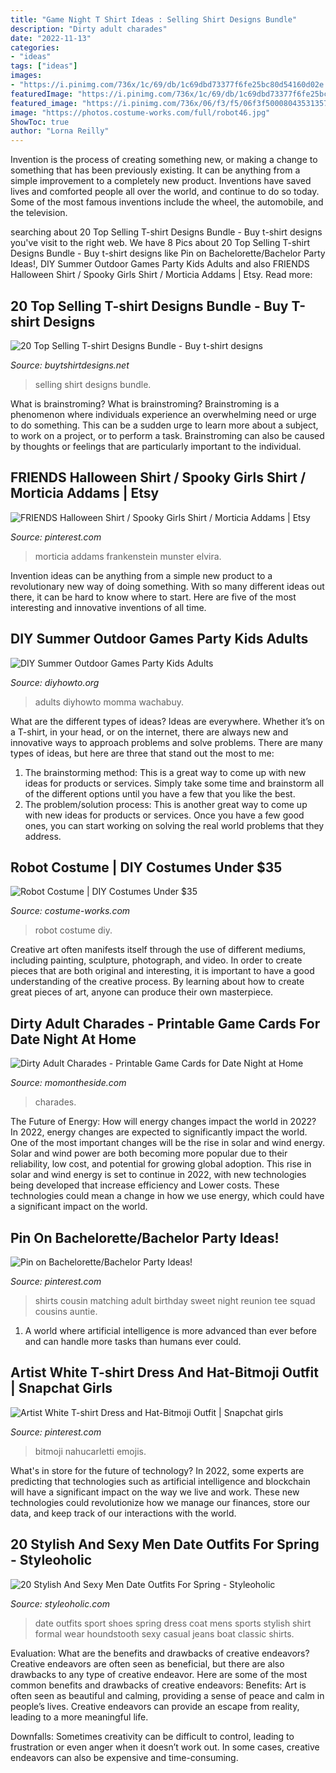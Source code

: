 ```yaml
---
title: "Game Night T Shirt Ideas : Selling Shirt Designs Bundle"
description: "Dirty adult charades"
date: "2022-11-13"
categories:
- "ideas"
tags: ["ideas"]
images:
- "https://i.pinimg.com/736x/1c/69/db/1c69dbd73377f6fe25bc80d54160d02e.jpg"
featuredImage: "https://i.pinimg.com/736x/1c/69/db/1c69dbd73377f6fe25bc80d54160d02e.jpg"
featured_image: "https://i.pinimg.com/736x/06/f3/f5/06f3f5000804353135729c4960132a85.jpg"
image: "https://photos.costume-works.com/full/robot46.jpg"
ShowToc: true
author: "Lorna Reilly"
---
```



Invention is the process of creating something new, or making a change to something that has been previously existing. It can be anything from a simple improvement to a completely new product. Inventions have saved lives and comforted people all over the world, and continue to do so today. Some of the most famous inventions include the wheel, the automobile, and the television.

	

		
searching about 20 Top Selling T-shirt Designs Bundle - Buy t-shirt designs you've visit to the right web. We have 8 Pics about 20 Top Selling T-shirt Designs Bundle - Buy t-shirt designs like Pin on Bachelorette/Bachelor Party Ideas!, DIY Summer Outdoor Games Party Kids Adults and also FRIENDS Halloween Shirt / Spooky Girls Shirt / Morticia Addams | Etsy. Read more:
		
    
## 20 Top Selling T-shirt Designs Bundle - Buy T-shirt Designs

<img loading=lazy src="https://www.buytshirtdesigns.net/wp-content/uploads/2020/09/15-9-800x800.jpg" onerror="this.onerror=null;this.src='https://tse2.mm.bing.net/th?id=OIP.I1-6zxGapyUInIyEyVVh0AHaHa&amp;pid=15.1';" alt="20 Top Selling T-shirt Designs Bundle - Buy t-shirt designs">

_Source: buytshirtdesigns.net_

>selling shirt designs bundle. 

	

What is brainstroming?
What is brainstroming? Brainstroming is a phenomenon where individuals experience an overwhelming need or urge to do something. This can be a sudden urge to learn more about a subject, to work on a project, or to perform a task. Brainstroming can also be caused by thoughts or feelings that are particularly important to the individual.

    
## FRIENDS Halloween Shirt / Spooky Girls Shirt / Morticia Addams | Etsy

<img loading=lazy src="https://i.pinimg.com/736x/06/f3/f5/06f3f5000804353135729c4960132a85.jpg" onerror="this.onerror=null;this.src='https://tse1.mm.bing.net/th?id=OIP.YP82H2PR6WXGgfVYFNS7BwHaJ4&amp;pid=15.1';" alt="FRIENDS Halloween Shirt / Spooky Girls Shirt / Morticia Addams | Etsy">

_Source: pinterest.com_

>morticia addams frankenstein munster elvira. 

	

Invention ideas can be anything from a simple new product to a revolutionary new way of doing something. With so many different ideas out there, it can be hard to know where to start. Here are five of the most interesting and innovative inventions of all time.

    
## DIY Summer Outdoor Games Party Kids Adults

<img loading=lazy src="http://www.diyhowto.org/wp-content/uploads/DIY-Glow-in-the-Dark-Ring-Toss-20-DIY-Summer-Outdoor-Games-For-Kids-Adults.jpg" onerror="this.onerror=null;this.src='https://tse4.mm.bing.net/th?id=OIP.sL2BvVWKirQo0alqWDv06AHaLD&amp;pid=15.1';" alt="DIY Summer Outdoor Games Party Kids Adults">

_Source: diyhowto.org_

>adults diyhowto momma wachabuy. 

	

What are the different types of ideas?
Ideas are everywhere. Whether it’s on a T-shirt, in your head, or on the internet, there are always new and innovative ways to approach problems and solve problems. 
There are many types of ideas, but here are three that stand out the most to me: 
1. The brainstorming method: This is a great way to come up with new ideas for products or services. Simply take some time and brainstorm all of the different options until you have a few that you like the best.
2. The problem/solution process: This is another great way to come up with new ideas for products or services. Once you have a few good ones, you can start working on solving the real world problems that they address. 

    
## Robot Costume | DIY Costumes Under $35

<img loading=lazy src="https://photos.costume-works.com/full/robot46.jpg" onerror="this.onerror=null;this.src='https://tse1.mm.bing.net/th?id=OIP.Puf0OR95tMMiphte_-RiugHaLH&amp;pid=15.1';" alt="Robot Costume | DIY Costumes Under $35">

_Source: costume-works.com_

>robot costume diy. 

	

Creative art often manifests itself through the use of different mediums, including painting, sculpture, photograph, and video. In order to create pieces that are both original and interesting, it is important to have a good understanding of the creative process. By learning about how to create great pieces of art, anyone can produce their own masterpiece.

    
## Dirty Adult Charades - Printable Game Cards For Date Night At Home

<img loading=lazy src="https://momontheside.com/wp-content/uploads/2020/11/Pinterest-Pin-3-768x1152.png" onerror="this.onerror=null;this.src='https://tse3.mm.bing.net/th?id=OIP.ufshhXyBT99ptIMVulEqNQHaLH&amp;pid=15.1';" alt="Dirty Adult Charades - Printable Game Cards for Date Night at Home">

_Source: momontheside.com_

>charades. 

	

The Future of Energy: How will energy changes impact the world in 2022?
In 2022, energy changes are expected to significantly impact the world. One of the most important changes will be the rise in solar and wind energy. Solar and wind power are both becoming more popular due to their reliability, low cost, and potential for growing global adoption. This rise in solar and wind energy is set to continue in 2022, with new technologies being developed that increase efficiency and Lower costs. These technologies could mean a change in how we use energy, which could have a significant impact on the world.

    
## Pin On Bachelorette/Bachelor Party Ideas!

<img loading=lazy src="https://i.pinimg.com/736x/de/ff/b9/deffb92f237b90c947e48893196d8992.jpg" onerror="this.onerror=null;this.src='https://tse1.mm.bing.net/th?id=OIP.gL8KEPGtfCW1IcnL4V8cQQHaJ3&amp;pid=15.1';" alt="Pin on Bachelorette/Bachelor Party Ideas!">

_Source: pinterest.com_

>shirts cousin matching adult birthday sweet night reunion tee squad cousins auntie. 

	

1. A world where artificial intelligence is more advanced than ever before and can handle more tasks than humans ever could. 

    
## Artist White T-shirt Dress And Hat-Bitmoji Outfit | Snapchat Girls

<img loading=lazy src="https://i.pinimg.com/736x/1c/69/db/1c69dbd73377f6fe25bc80d54160d02e.jpg" onerror="this.onerror=null;this.src='https://tse3.mm.bing.net/th?id=OIP.PtHx6BhGapq58vHyBlCGTgAAAA&amp;pid=15.1';" alt="Artist White T-shirt Dress and Hat-Bitmoji Outfit | Snapchat girls">

_Source: pinterest.com_

>bitmoji nahucarletti emojis. 

	

What's in store for the future of technology?
In 2022, some experts are predicting that technologies such as artificial intelligence and blockchain will have a significant impact on the way we live and work. These new technologies could revolutionize how we manage our finances, store our data, and keep track of our interactions with the world.

    
## 20 Stylish And Sexy Men Date Outfits For Spring - Styleoholic

<img loading=lazy src="https://i.styleoholic.com/2016/03/stylish-and-sexy-men-date-outfits-for-spring-7.jpg" onerror="this.onerror=null;this.src='https://tse2.mm.bing.net/th?id=OIP.ol_GT7BtGbpX1jEtjVFGmgHaJ4&amp;pid=15.1';" alt="20 Stylish And Sexy Men Date Outfits For Spring - Styleoholic">

_Source: styleoholic.com_

>date outfits sport shoes spring dress coat mens sports stylish shirt formal wear houndstooth sexy casual jeans boat classic shirts. 

	

Evaluation: What are the benefits and drawbacks of creative endeavors?
Creative endeavors are often seen as beneficial, but there are also drawbacks to any type of creative endeavor. Here are some of the most common benefits and drawbacks of creative endeavors: 
Benefits: Art is often seen as beautiful and calming, providing a sense of peace and calm in people’s lives. Creative endeavors can provide an escape from reality, leading to a more meaningful life.

Downfalls: Sometimes creativity can be difficult to control, leading to frustration or even anger when it doesn’t work out. In some cases, creative endeavors can also be expensive and time-consuming.

